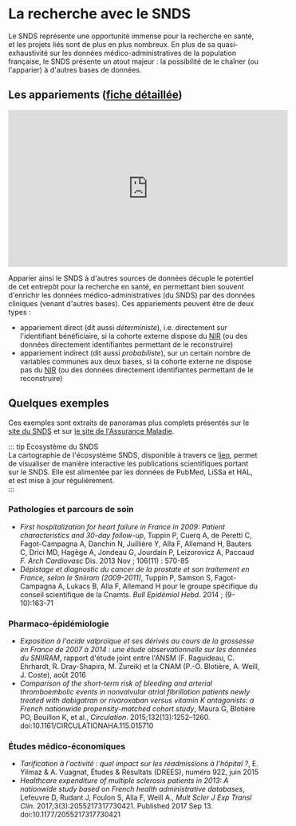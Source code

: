 # La recherche avec le SNDS
<!-- SPDX-License-Identifier: MPL-2.0 -->

Le SNDS représente une opportunité immense pour la recherche en santé, et les projets liés sont de plus en plus nombreux.
En plus de sa quasi-exhaustivité sur les données médico-administratives de la population française, le SNDS présente un atout majeur : la possibilité de le chaîner (ou l'apparier) à d'autres bases de données.

## Les appariements ([fiche détaillée](../fiches/appariement_donnees_externes.md))

<iframe width="560" height="315" src="https://www.youtube-nocookie.com/embed/8M12owyEst4" frameborder="0" allow="accelerometer; autoplay; encrypted-media; gyroscope; picture-in-picture" allowfullscreen></iframe>

Apparier ainsi le SNDS à d'autres sources de données décuple le potentiel de cet entrepôt pour la recherche en santé, en permettant bien souvent d'enrichir les données médico-administratives (du SNDS) par des données cliniques (venant d'autres bases).
Ces appariements peuvent être de deux types :

- appariement direct (dit aussi _déterministe_), i.e. directement sur l'identifiant bénéficiaire, si la cohorte externe dispose du [NIR](../glossaire/NIR.md) (ou des données directement identifiantes permettant de le reconstruire)
- appariement indirect (dit aussi _probabiliste_), sur un certain nombre de variables communes aux deux bases, si la cohorte externe ne dispose pas du [NIR](../glossaire/NIR.md) (ou des données directement identifiantes permettant de le reconstruire)

## Quelques exemples

Ces exemples sont extraits de panoramas plus complets présentés sur le [site du SNDS](https://www.snds.gouv.fr/SNDS/Publications-par-thematique) et sur [le site de l'Assurance Maladie](https://www.ameli.fr/l-assurance-maladie/statistiques-et-publications/index.php).

::: tip Ecosystème du SNDS  
La  cartographie de l'écosystème  SNDS, disponible à travers ce [lien](https://ecosysteme-snds.health-data-hub.fr/), permet de visualiser de manière interactive les publications scientifiques portant sur le SNDS. Elle est alimentée par les données de PubMed, LiSSa et HAL, et est mise à jour régulièrement.  
::: 

### Pathologies et parcours de soin

- _First hospitalization for heart failure in France in 2009: Patient characteristics and 30-day follow-up_, Tuppin P, Cuerq A, de Peretti C, Fagot-Campagna A, Danchin N, Juillière Y, Alla F, Allemand H, Bauters C, Drici MD, Hagège A, Jondeau G, Jourdain P, Leizorovicz A, Paccaud _F. Arch Cardiovasc_ Dis. 2013 Nov ; 106(11) : 570-85
- _Dépistage et diagnostic du cancer de la prostate et son traitement en France, selon le Sniiram (2009-2011)_, Tuppin P, Samson S, Fagot-Campagna A, Lukacs B, Alla F, Allemand H pour le groupe spécifique du conseil scientifique de la Cnamts. _Bull Epidémiol Hebd._ 2014 ; (9-10):163-71

### Pharmaco-épidémiologie

- _Exposition à l'acide valproïque et ses dérivés au cours de la grossesse en France de 2007 à 2014 : une étude observationnelle sur les données du SNIIRAM_, rapport d'étude joint entre l'ANSM (F. Raguideau, C. Ehrhardt, R. Dray-Shapira, M. Zureik) et la CNAM (P.-O. Blotière, A. Weill, J. Coste), août 2016
- _Comparison of the short-term risk of bleeding and arterial thromboembolic events in nonvalvular atrial fibrillation patients newly treated with dabigatran or rivaroxaban versus vitamin K antagonists: a French nationwide propensity-matched cohort study_, Maura G, Blotière PO, Bouillon K, et al., _Circulation_. 2015;132(13):1252–1260. doi:10.1161/CIRCULATIONAHA.115.015710

### Études médico-économiques

- _Tarification à l'activité : quel impact sur les réadmissions à l'hôpital ?_, E. Yilmaz & A. Vuagnat, Études & Résultats (DREES), numéro 922, juin 2015
- _Healthcare expenditure of multiple sclerosis patients in 2013: A nationwide study based on French health administrative databases_, Lefeuvre D, Rudant J, Foulon S, Alla F, Weill A.,  _Mult Scler J Exp Transl Clin_. 2017;3(3):2055217317730421. Published 2017 Sep 13. doi:10.1177/2055217317730421
